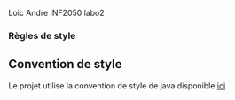 Loic Andre
INF2050 labo2

### Règles de style

## Convention de style
Le projet utilise la convention de style de java disponible [ici](https://www.oracle.com/java/technologies/javase/codeconventions-introduction.html) 



